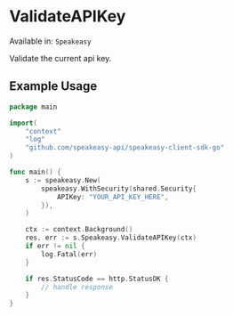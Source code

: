 # ValidateAPIKey
Available in: `Speakeasy`

Validate the current api key.

## Example Usage
```go
package main

import(
	"context"
	"log"
	"github.com/speakeasy-api/speakeasy-client-sdk-go"
)

func main() {
    s := speakeasy.New(
        speakeasy.WithSecurity(shared.Security{
            APIKey: "YOUR_API_KEY_HERE",
        }),
    )

    ctx := context.Background()
    res, err := s.Speakeasy.ValidateAPIKey(ctx)
    if err != nil {
        log.Fatal(err)
    }

    if res.StatusCode == http.StatusOK {
        // handle response
    }
}
```